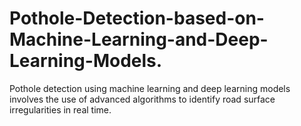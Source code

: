 # Pothole-Detection-based-on-Machine-Learning-and-Deep-Learning-Models.
Pothole detection using machine learning and deep learning models involves the use of advanced algorithms to identify road surface irregularities in real time.
